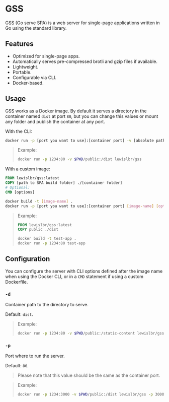 # GSS

GSS (Go serve SPA) is a web server for single-page applications written in Go using the standard library.

## Features

- Optimized for single-page apps.
- Automatically serves pre-compressed brotli and gzip files if available.
- Lightweight.
- Portable.
- Configurable via CLI.
- Docker-based.

## Usage

GSS works as a Docker image. By default it serves a directory in the container named `dist` at port `80`, but you can change this values or mount any folder and publish the container at any port.

With the CLI:

```sh
docker run -p [port you want to use]:[container port] -v [absolute path to SPA build folder]:/[container folder] lewislbr/gss [options]
```

> Example:
>
> ```sh
> docker run -p 1234:80 -v $PWD/public:/dist lewislbr/gss
> ```

With a custom image:

```dockerfile
FROM lewislbr/gss:latest
COPY [path to SPA build folder] ./[container folder]
# Optional:
CMD [options]
```

```sh
docker build -t [image-name] .
docker run -p [port you want to use]:[container port] [image-name] [options]
```

> Example:
>
> ```dockerfile
> FROM lewislbr/gss:latest
> COPY public ./dist
> ```
>
> ```sh
> docker build -t test-app .
> docker run -p 1234:80 test-app
> ```

## Configuration

You can configure the server with CLI options defined after the image name when using the Docker CLI, or in a `CMD` statement if using a custom Dockerfile.

### `-d`

Container path to the directory to serve.

Default: `dist`.

> Example:
>
> ```sh
> docker run -p 1234:80 -v $PWD/public:/static-content lewislbr/gss -d static-content
> ```

### `-p`

Port where to run the server.

Default: `80`.

> Please note that this value should be the same as the container port.

> Example:
>
> ```sh
> docker run -p 1234:3000 -v $PWD/public:/dist lewislbr/gss -p 3000
> ```
